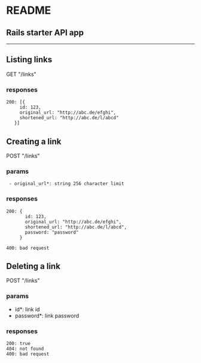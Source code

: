 # README

## Rails starter API app
---
## Listing links
  GET "/links"
  ### responses
    200: [{ 
         id: 123,
         original_url: "http://abc.de/efghi",
         shortened_url: "http://abc.de/l/abcd"
       }]

## Creating a link
  POST "/links"
  ### params
     - original_url*: string 256 character limit

  ### responses
    200: { 
           id: 123,
           original_url: "http://abc.de/efghi",
           shortened_url: "http://abc.de/l/abcd",
           password: "password"
         }

    400: bad request

## Deleting a link
  POST "/links"
  ### params
   - id*: link id
   - password*: link password

  ### responses
    200: true
    404: not found
    400: bad request